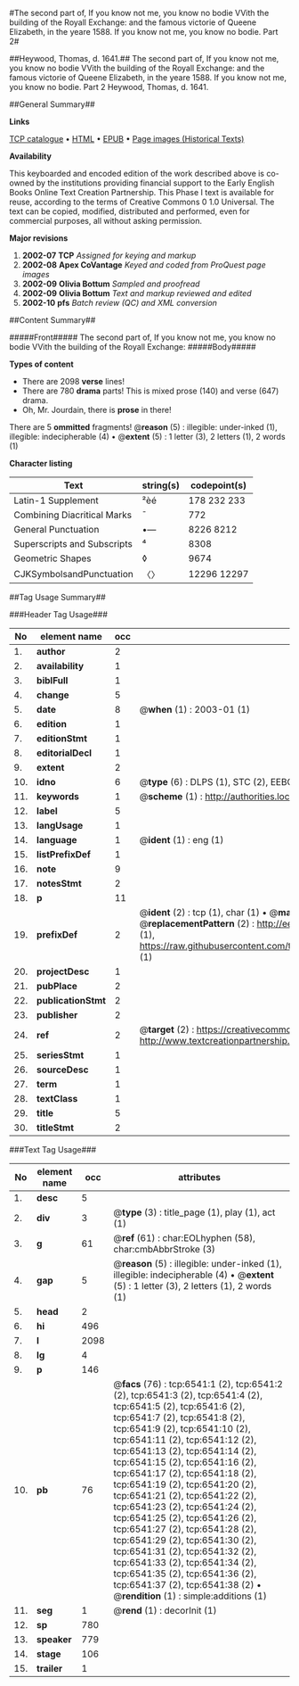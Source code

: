 #The second part of, If you know not me, you know no bodie VVith the building of the Royall Exchange: and the famous victorie of Queene Elizabeth, in the yeare 1588. If you know not me, you know no bodie. Part 2#

##Heywood, Thomas, d. 1641.##
The second part of, If you know not me, you know no bodie VVith the building of the Royall Exchange: and the famous victorie of Queene Elizabeth, in the yeare 1588.
If you know not me, you know no bodie. Part 2
Heywood, Thomas, d. 1641.

##General Summary##

**Links**

[TCP catalogue](http://www.ota.ox.ac.uk/tcp/)  • 
[HTML](http://tei.it.ox.ac.uk/tcp/Texts-HTML/free/A03/A03217.html)  • 
[EPUB](http://tei.it.ox.ac.uk/tcp/Texts-EPUB/free/A03/A03217.epub) • 
[Page images (Historical Texts)](https://data.historicaltexts.jisc.ac.uk/view?pubId=eebo-99841921e&pageId=eebo-99841921e-6541-1)

**Availability**

This keyboarded and encoded edition of the
	       work described above is co-owned by the institutions
	       providing financial support to the Early English Books
	       Online Text Creation Partnership. This Phase I text is
	       available for reuse, according to the terms of Creative
	       Commons 0 1.0 Universal. The text can be copied,
	       modified, distributed and performed, even for
	       commercial purposes, all without asking permission.

**Major revisions**

1. __2002-07__ __TCP__ *Assigned for keying and markup*
1. __2002-08__ __Apex CoVantage__ *Keyed and coded from ProQuest page images*
1. __2002-09__ __Olivia Bottum__ *Sampled and proofread*
1. __2002-09__ __Olivia Bottum__ *Text and markup reviewed and edited*
1. __2002-10__ __pfs__ *Batch review (QC) and XML conversion*

##Content Summary##

#####Front#####
The second part of, If you know not me, you know no bodie VVith the building of the Royall Exchange:
#####Body#####

**Types of content**

  * There are 2098 **verse** lines!
  * There are 780 **drama** parts! This is mixed prose (140) and verse (647) drama.
  * Oh, Mr. Jourdain, there is **prose** in there!

There are 5 **ommitted** fragments! 
 @__reason__ (5) : illegible: under-inked (1), illegible: indecipherable (4)  •  @__extent__ (5) : 1 letter (3), 2 letters (1), 2 words (1)

**Character listing**


|Text|string(s)|codepoint(s)|
|---|---|---|
|Latin-1 Supplement|²èé|178 232 233|
|Combining             Diacritical Marks|̄|772|
|General Punctuation|•—|8226 8212|
|Superscripts             and Subscripts|⁴|8308|
|Geometric Shapes|◊|9674|
|CJKSymbolsandPunctuation|〈〉|12296 12297|

##Tag Usage Summary##

###Header Tag Usage###

|No|element name|occ|attributes|
|---|---|---|---|
|1.|__author__|2||
|2.|__availability__|1||
|3.|__biblFull__|1||
|4.|__change__|5||
|5.|__date__|8| @__when__ (1) : 2003-01 (1)|
|6.|__edition__|1||
|7.|__editionStmt__|1||
|8.|__editorialDecl__|1||
|9.|__extent__|2||
|10.|__idno__|6| @__type__ (6) : DLPS (1), STC (2), EEBO-CITATION (1), PROQUEST (1), VID (1)|
|11.|__keywords__|1| @__scheme__ (1) : http://authorities.loc.gov/ (1)|
|12.|__label__|5||
|13.|__langUsage__|1||
|14.|__language__|1| @__ident__ (1) : eng (1)|
|15.|__listPrefixDef__|1||
|16.|__note__|9||
|17.|__notesStmt__|2||
|18.|__p__|11||
|19.|__prefixDef__|2| @__ident__ (2) : tcp (1), char (1)  •  @__matchPattern__ (2) : ([0-9\-]+):([0-9IVX]+) (1), (.+) (1)  •  @__replacementPattern__ (2) : http://eebo.chadwyck.com/downloadtiff?vid=$1&page=$2 (1), https://raw.githubusercontent.com/textcreationpartnership/Texts/master/tcpchars.xml#$1 (1)|
|20.|__projectDesc__|1||
|21.|__pubPlace__|2||
|22.|__publicationStmt__|2||
|23.|__publisher__|2||
|24.|__ref__|2| @__target__ (2) : https://creativecommons.org/publicdomain/zero/1.0/ (1), http://www.textcreationpartnership.org/docs/. (1)|
|25.|__seriesStmt__|1||
|26.|__sourceDesc__|1||
|27.|__term__|1||
|28.|__textClass__|1||
|29.|__title__|5||
|30.|__titleStmt__|2||


###Text Tag Usage###

|No|element name|occ|attributes|
|---|---|---|---|
|1.|__desc__|5||
|2.|__div__|3| @__type__ (3) : title_page (1), play (1), act (1)|
|3.|__g__|61| @__ref__ (61) : char:EOLhyphen (58), char:cmbAbbrStroke (3)|
|4.|__gap__|5| @__reason__ (5) : illegible: under-inked (1), illegible: indecipherable (4)  •  @__extent__ (5) : 1 letter (3), 2 letters (1), 2 words (1)|
|5.|__head__|2||
|6.|__hi__|496||
|7.|__l__|2098||
|8.|__lg__|4||
|9.|__p__|146||
|10.|__pb__|76| @__facs__ (76) : tcp:6541:1 (2), tcp:6541:2 (2), tcp:6541:3 (2), tcp:6541:4 (2), tcp:6541:5 (2), tcp:6541:6 (2), tcp:6541:7 (2), tcp:6541:8 (2), tcp:6541:9 (2), tcp:6541:10 (2), tcp:6541:11 (2), tcp:6541:12 (2), tcp:6541:13 (2), tcp:6541:14 (2), tcp:6541:15 (2), tcp:6541:16 (2), tcp:6541:17 (2), tcp:6541:18 (2), tcp:6541:19 (2), tcp:6541:20 (2), tcp:6541:21 (2), tcp:6541:22 (2), tcp:6541:23 (2), tcp:6541:24 (2), tcp:6541:25 (2), tcp:6541:26 (2), tcp:6541:27 (2), tcp:6541:28 (2), tcp:6541:29 (2), tcp:6541:30 (2), tcp:6541:31 (2), tcp:6541:32 (2), tcp:6541:33 (2), tcp:6541:34 (2), tcp:6541:35 (2), tcp:6541:36 (2), tcp:6541:37 (2), tcp:6541:38 (2)  •  @__rendition__ (1) : simple:additions (1)|
|11.|__seg__|1| @__rend__ (1) : decorInit (1)|
|12.|__sp__|780||
|13.|__speaker__|779||
|14.|__stage__|106||
|15.|__trailer__|1||
